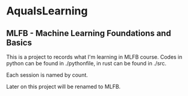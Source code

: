 # AquaIsLearning

## MLFB - Machine Learning Foundations and Basics

This is a project to records what I'm learning in MLFB course. Codes in python can be found in ./pythonfile, in rust can be found in ./src.

Each session is named by count.

Later on this project will be renamed to MLFB.